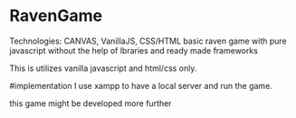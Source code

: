 # RavenGame
Technologies: CANVAS, VanillaJS, CSS/HTML
basic raven game with pure javascript without the help of lbraries and ready made frameworks
 
This is utilizes vanilla javascript and html/css only.

#implementation
I use xampp to have a local server and run the game.

this game might be developed more further
